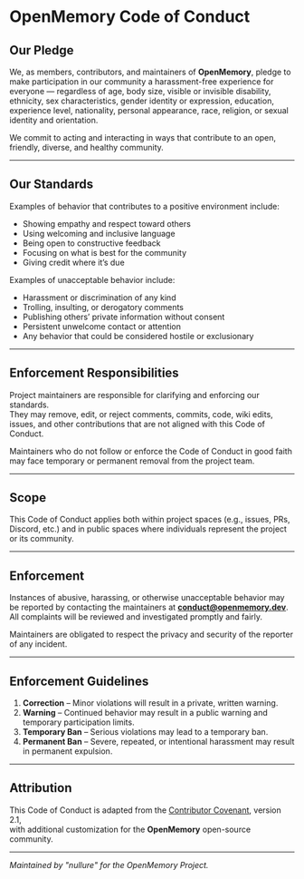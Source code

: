 # OpenMemory Code of Conduct

## Our Pledge
We, as members, contributors, and maintainers of **OpenMemory**, pledge to make participation in our community a harassment-free experience for everyone — regardless of age, body size, visible or invisible disability, ethnicity, sex characteristics, gender identity or expression, education, experience level, nationality, personal appearance, race, religion, or sexual identity and orientation.

We commit to acting and interacting in ways that contribute to an open, friendly, diverse, and healthy community.

---

## Our Standards
Examples of behavior that contributes to a positive environment include:
- Showing empathy and respect toward others  
- Using welcoming and inclusive language  
- Being open to constructive feedback  
- Focusing on what is best for the community  
- Giving credit where it’s due  

Examples of unacceptable behavior include:
- Harassment or discrimination of any kind  
- Trolling, insulting, or derogatory comments  
- Publishing others’ private information without consent  
- Persistent unwelcome contact or attention  
- Any behavior that could be considered hostile or exclusionary  

---

## Enforcement Responsibilities
Project maintainers are responsible for clarifying and enforcing our standards.  
They may remove, edit, or reject comments, commits, code, wiki edits, issues, and other contributions that are not aligned with this Code of Conduct.

Maintainers who do not follow or enforce the Code of Conduct in good faith may face temporary or permanent removal from the project team.

---

## Scope
This Code of Conduct applies both within project spaces (e.g., issues, PRs, Discord, etc.) and in public spaces where individuals represent the project or its community.

---

## Enforcement
Instances of abusive, harassing, or otherwise unacceptable behavior may be reported by contacting the maintainers at **conduct@openmemory.dev**.  
All complaints will be reviewed and investigated promptly and fairly.

Maintainers are obligated to respect the privacy and security of the reporter of any incident.

---

## Enforcement Guidelines
1. **Correction** – Minor violations will result in a private, written warning.  
2. **Warning** – Continued behavior may result in a public warning and temporary participation limits.  
3. **Temporary Ban** – Serious violations may lead to a temporary ban.  
4. **Permanent Ban** – Severe, repeated, or intentional harassment may result in permanent expulsion.

---

## Attribution
This Code of Conduct is adapted from the [Contributor Covenant](https://www.contributor-covenant.org/version/2/1/code_of_conduct.html), version 2.1,  
with additional customization for the **OpenMemory** open-source community.

---

*Maintained by "nullure" for the OpenMemory Project.*